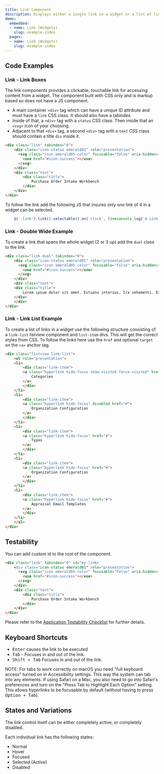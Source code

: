 ```yaml
---
title: Link Component
description: Displays either a single link in a widget or a list of links. These could be used in other scenarios but to start with are primary for widget developers.
demo:
  embedded:
  - name: Link (Widgets)
    slug: example-index
  pages:
  - name: Link (Widgets)
    slug: example-index
---
```

## Code Examples

### Link - Link Boxes

The link components provides a clickable, touchable link for accessing content from a widget. The component built with CSS only and is markup based so does not have a JS component.

- A main container `<div>` tag which can have a unique ID attribute and must have a `link` CSS class. It should also have a tabindex.
- Inside of that, a `<div>` tag with a `status` CSS class. Then inside that an `<svg>` icon of your choosing.
- Adjacent to that `<div>` tag, a second `<div>` tag with a `text` CSS class should contain a title `div` inside it.

```html
<div class="link" tabindex="0">
    <div class="icon-status emerald01" role="presentation">
      <svg class="icon emerald05-color" focusable="false" aria-hidden="true">
        <use href="#icon-success"></use>
      </svg>
    </div>
    <div class="text">
        <div class="title">
            Purchase Order Intake Workbench
        </div>
    </div>
</div>
```

To follow the link add the following JS that insures only one link of 4 in a widget can be selected.

```js
    $('.link').link().selectable().on('click', ()=>console.log('A Link Was Clicked'));
```

### Link - Double Wide Example

To create a link that spans the whole widget (2 or 3 up) add the `dual` class to the link.

```html
<div class="link dual" tabindex="0">
    <div class="icon-status emerald01" role="presentation">
      <svg class="icon emerald05-color" focusable="false" aria-hidden="true">
        <use href="#icon-success"></use>
      </svg>
    </div>
    <div class="text">
    <div class="title">
        Lorem ipsum dolor sit amet. Estuans interius. Ira vehementi. Estuans interius. Ira vehementi
    </div>
    </div>
</div>
```

### Link - Link List Example

To create a list of links in a widget use the following structure consisting of a `link-list` listview component and `list-item` divs.
This will get the correct styles from CSS. To follow the links here use the `href` and optional `target` on the `<a>` anchor tag.

```html
<div class="listview link-list">
    <ul role="presentation">
    <li>
        <div class="link-item">
        <a class="hyperlink hide-focus show-visited force-visited" href="#">
            Categories
        </a>
        </div>
    </li>
    <li>
        <div class="link-item">
        <a class="hyperlink hide-focus" disabled href="#">
            Organization Configuration
        </a>
        </div>
    </li>
    <li>
        <div class="link-item">
        <a class="hyperlink hide-focus" href="#">
            Types
        </a>
        </div>
    </li>
    <li>
        <div class="link-item">
        <a class="hyperlink hide-focus" href="#">
            Organization Configuration
        </a>
        </div>
    </li>
    <li>
        <div class="link-item">
        <a class="hyperlink hide-focus" href="#">
            Appraisal Email Templates
        </a>
        </div>
    </li>
    </ul>
</div>
```

## Testability

You can add custom id to the root of the component.

```html
<div class="link" tabindex="0" id="my-link>
    <div class="icon-status emerald01" role="presentation">
      <svg class="icon emerald05-color" focusable="false" aria-hidden="true">
        <use href="#icon-success"></use>
      </svg>
    </div>
    <div class="text">
        <div class="title">
            Purchase Order Intake Workbench
        </div>
    </div>
</div>
```

Please refer to the [Application Testability Checklist](https://design.infor.com/resources/application-testability-checklist) for further details.

## Keyboard Shortcuts

- <kbd>Enter</kbd> causes the link to be executed
- <kbd>Tab</kbd> - Focuses in and out of the link.
- <kbd>Shift + Tab</kbd> Focuses in and out of the link.

NOTE: For tabs to work correctly on macOS you need "full keyboard access" turned on in Accessibility settings. This way the system can tab into any elements. If using Safari on a Mac, you also need to go into Safari's preferences and turn on the "Press Tab to Highlight Each Option" setting. This allows hyperlinks to be focusable by default (without having to press <kbd>Option + Tab</kbd>).

## States and Variations

The link control itself can be either completely active, or completely disabled.

Each individual link has the following states:

- Normal
- Hover
- Focused
- Selected (Active)
- Disabled
